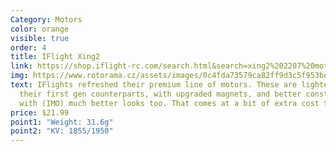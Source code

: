 ```yaml
---
Category: Motors
color: orange
visible: true
order: 4
title: IFlight Xing2
link: https://shop.iflight-rc.com/search.html&search=xing2%202207%20motor
img: https://www.rotorama.cz/assets/images/0c4fda73579ca82ff9d3c5f953be3c3d/8709-1000_1000.jpg
text: IFlights refreshed their premium line of motors. These are lighter than
  their first gen counterparts, with upgraded magnets, and better construction,
  with (IMO) much better looks too. That comes at a bit of extra cost though
price: $21.99
point1: "Weight: 31.6g"
point2: "KV: 1855/1950"
---
```

